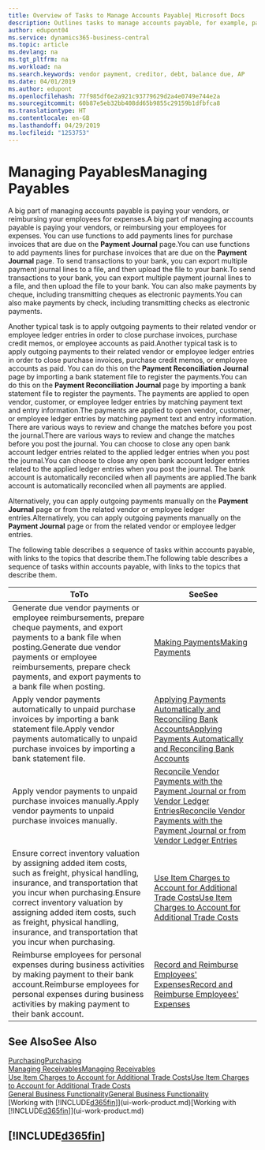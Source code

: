 ```yaml
---
title: Overview of Tasks to Manage Accounts Payable| Microsoft Docs
description: Outlines tasks to manage accounts payable, for example, paying creditors or applying outgoing payments to ledger entries to close invoices or credit memos.
author: edupont04
ms.service: dynamics365-business-central
ms.topic: article
ms.devlang: na
ms.tgt_pltfrm: na
ms.workload: na
ms.search.keywords: vendor payment, creditor, debt, balance due, AP
ms.date: 04/01/2019
ms.author: edupont
ms.openlocfilehash: 77f985df6e2a921c93779629d2a4e0749e744e2a
ms.sourcegitcommit: 60b87e5eb32bb408dd65b9855c29159b1dfbfca8
ms.translationtype: HT
ms.contentlocale: en-GB
ms.lasthandoff: 04/29/2019
ms.locfileid: "1253753"
---
```

# <a name="managing-payables"></a><span data-ttu-id="7e40c-103">Managing Payables</span><span class="sxs-lookup"><span data-stu-id="7e40c-103">Managing Payables</span></span>

<span data-ttu-id="7e40c-104">A big part of managing accounts payable is paying your vendors, or reimbursing your employees for expenses.</span><span class="sxs-lookup"><span data-stu-id="7e40c-104">A big part of managing accounts payable is paying your vendors, or reimbursing your employees for expenses.</span></span> <span data-ttu-id="7e40c-105">You can use functions to add payments lines for purchase invoices that are due on the **Payment Journal** page.</span><span class="sxs-lookup"><span data-stu-id="7e40c-105">You can use functions to add payments lines for purchase invoices that are due on the **Payment Journal** page.</span></span> <span data-ttu-id="7e40c-106">To send transactions to your bank, you can export multiple payment journal lines to a file, and then upload the file to your bank.</span><span class="sxs-lookup"><span data-stu-id="7e40c-106">To send transactions to your bank, you can export multiple payment journal lines to a file, and then upload the file to your bank.</span></span> <span data-ttu-id="7e40c-107">You can also make payments by cheque, including transmitting cheques as electronic payments.</span><span class="sxs-lookup"><span data-stu-id="7e40c-107">You can also make payments by check, including transmitting checks as electronic payments.</span></span>

<span data-ttu-id="7e40c-108">Another typical task is to apply outgoing payments to their related vendor or employee ledger entries in order to close purchase invoices, purchase credit memos, or employee accounts as paid.</span><span class="sxs-lookup"><span data-stu-id="7e40c-108">Another typical task is to apply outgoing payments to their related vendor or employee ledger entries in order to close purchase invoices, purchase credit memos, or employee accounts as paid.</span></span> <span data-ttu-id="7e40c-109">You can do this on the **Payment Reconciliation Journal** page by importing a bank statement file to register the payments.</span><span class="sxs-lookup"><span data-stu-id="7e40c-109">You can do this on the **Payment Reconciliation Journal** page by importing a bank statement file to register the payments.</span></span> <span data-ttu-id="7e40c-110">The payments are applied to open vendor, customer, or employee ledger entries by matching payment text and entry information.</span><span class="sxs-lookup"><span data-stu-id="7e40c-110">The payments are applied to open vendor, customer, or employee ledger entries by matching payment text and entry information.</span></span> <span data-ttu-id="7e40c-111">There are various ways to review and change the matches before you post the journal.</span><span class="sxs-lookup"><span data-stu-id="7e40c-111">There are various ways to review and change the matches before you post the journal.</span></span> <span data-ttu-id="7e40c-112">You can choose to close any open bank account ledger entries related to the applied ledger entries when you post the journal.</span><span class="sxs-lookup"><span data-stu-id="7e40c-112">You can choose to close any open bank account ledger entries related to the applied ledger entries when you post the journal.</span></span> <span data-ttu-id="7e40c-113">The bank account is automatically reconciled when all payments are applied.</span><span class="sxs-lookup"><span data-stu-id="7e40c-113">The bank account is automatically reconciled when all payments are applied.</span></span>

<span data-ttu-id="7e40c-114">Alternatively, you can apply outgoing payments manually on the **Payment Journal** page or from the related vendor or employee ledger entries.</span><span class="sxs-lookup"><span data-stu-id="7e40c-114">Alternatively, you can apply outgoing payments manually on the **Payment Journal** page or from the related vendor or employee ledger entries.</span></span>

<span data-ttu-id="7e40c-115">The following table describes a sequence of tasks within accounts payable, with links to the topics that describe them.</span><span class="sxs-lookup"><span data-stu-id="7e40c-115">The following table describes a sequence of tasks within accounts payable, with links to the topics that describe them.</span></span>

| <span data-ttu-id="7e40c-116">To</span><span class="sxs-lookup"><span data-stu-id="7e40c-116">To</span></span> | <span data-ttu-id="7e40c-117">See</span><span class="sxs-lookup"><span data-stu-id="7e40c-117">See</span></span> |
| --- | --- |
| <span data-ttu-id="7e40c-118">Generate due vendor payments or employee reimbursements, prepare cheque payments, and export payments to a bank file when posting.</span><span class="sxs-lookup"><span data-stu-id="7e40c-118">Generate due vendor payments or employee reimbursements, prepare check payments, and export payments to a bank file when posting.</span></span> |[<span data-ttu-id="7e40c-119">Making Payments</span><span class="sxs-lookup"><span data-stu-id="7e40c-119">Making Payments</span></span>](payables-make-payments.md) |
| <span data-ttu-id="7e40c-120">Apply vendor payments automatically to unpaid purchase invoices by importing a bank statement file.</span><span class="sxs-lookup"><span data-stu-id="7e40c-120">Apply vendor payments automatically to unpaid purchase invoices by importing a bank statement file.</span></span> |[<span data-ttu-id="7e40c-121">Applying Payments Automatically and Reconciling Bank Accounts</span><span class="sxs-lookup"><span data-stu-id="7e40c-121">Applying Payments Automatically and Reconciling Bank Accounts</span></span>](receivables-apply-payments-auto-reconcile-bank-accounts.md) |
| <span data-ttu-id="7e40c-122">Apply vendor payments to unpaid purchase invoices manually.</span><span class="sxs-lookup"><span data-stu-id="7e40c-122">Apply vendor payments to unpaid purchase invoices manually.</span></span> |[<span data-ttu-id="7e40c-123">Reconcile Vendor Payments with the Payment Journal or from Vendor Ledger Entries</span><span class="sxs-lookup"><span data-stu-id="7e40c-123">Reconcile Vendor Payments with the Payment Journal or from Vendor Ledger Entries</span></span>](payables-how-apply-purchase-transactions-manually.md) |
|<span data-ttu-id="7e40c-124">Ensure correct inventory valuation by assigning added item costs, such as freight, physical handling, insurance, and transportation that you incur when purchasing.</span><span class="sxs-lookup"><span data-stu-id="7e40c-124">Ensure correct inventory valuation by assigning added item costs, such as freight, physical handling, insurance, and transportation that you incur when purchasing.</span></span>|[<span data-ttu-id="7e40c-125">Use Item Charges to Account for Additional Trade Costs</span><span class="sxs-lookup"><span data-stu-id="7e40c-125">Use Item Charges to Account for Additional Trade Costs</span></span>](payables-how-assign-item-charges.md)|
|<span data-ttu-id="7e40c-126">Reimburse employees for personal expenses during business activities by making payment to their bank account.</span><span class="sxs-lookup"><span data-stu-id="7e40c-126">Reimburse employees for personal expenses during business activities by making payment to their bank account.</span></span>|[<span data-ttu-id="7e40c-127">Record and Reimburse Employees' Expenses</span><span class="sxs-lookup"><span data-stu-id="7e40c-127">Record and Reimburse Employees' Expenses</span></span>](finance-how-record-reimburse-employee-expenses.md)|

## <a name="see-also"></a><span data-ttu-id="7e40c-128">See Also</span><span class="sxs-lookup"><span data-stu-id="7e40c-128">See Also</span></span>
[<span data-ttu-id="7e40c-129">Purchasing</span><span class="sxs-lookup"><span data-stu-id="7e40c-129">Purchasing</span></span>](purchasing-manage-purchasing.md)  
[<span data-ttu-id="7e40c-130">Managing Receivables</span><span class="sxs-lookup"><span data-stu-id="7e40c-130">Managing Receivables</span></span>](receivables-manage-receivables.md)  
[<span data-ttu-id="7e40c-131">Use Item Charges to Account for Additional Trade Costs</span><span class="sxs-lookup"><span data-stu-id="7e40c-131">Use Item Charges to Account for Additional Trade Costs</span></span>](payables-how-assign-item-charges.md)  
[<span data-ttu-id="7e40c-132">General Business Functionality</span><span class="sxs-lookup"><span data-stu-id="7e40c-132">General Business Functionality</span></span>](ui-across-business-areas.md)  
<span data-ttu-id="7e40c-133">[Working with [!INCLUDE[d365fin](includes/d365fin_md.md)]](ui-work-product.md)</span><span class="sxs-lookup"><span data-stu-id="7e40c-133">[Working with [!INCLUDE[d365fin](includes/d365fin_md.md)]](ui-work-product.md)</span></span>

## [!INCLUDE[d365fin](includes/free_trial_md.md)]  
